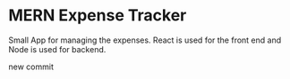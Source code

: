 # MERN Expense Tracker
Small App for managing the expenses.
React is used for the front end and Node is used for backend.

new commit
